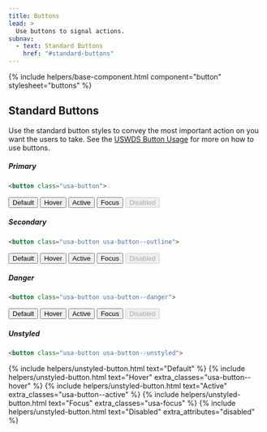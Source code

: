 ```yaml
---
title: Buttons
lead: >
  Use buttons to signal actions.
subnav:
  - text: Standard Buttons
    href: "#standard-buttons"
---
```


{% include helpers/base-component.html component="button" stylesheet="buttons" %}

## Standard Buttons

Use the standard button styles to convey the most important action on you want the users to take. See the [USWDS Button Usage](https://v2.designsystem.digital.gov/components/button/) for more on how to use buttons.

##### Primary

```html
<button class="usa-button">
```

<button class="usa-button">Default</button>
<button class="usa-button usa-button--hover">Hover</button>
<button class="usa-button usa-button--active">Active</button>
<button class="usa-button usa-focus">Focus</button>
<button class="usa-button" disabled>Disabled</button>

##### Secondary

```html
<button class="usa-button usa-button--outline">
```

<button class="usa-button usa-button--outline">Default</button>
<button class="usa-button usa-button--outline usa-button--hover">Hover</button>
<button class="usa-button usa-button--outline usa-button--active">Active</button>
<button class="usa-button usa-button--outline usa-focus">Focus</button>
<button class="usa-button usa-button--outline" disabled>Disabled</button>

##### Danger

```html
<button class="usa-button usa-button--danger">
```

<button class="usa-button usa-button--danger">Default</button>
<button class="usa-button usa-button--danger usa-button--hover">Hover</button>
<button class="usa-button usa-button--danger usa-button--active">Active</button>
<button class="usa-button usa-button--danger usa-focus">Focus</button>
<button class="usa-button usa-button--danger" disabled>Disabled</button>

##### Unstyled

```html
<button class="usa-button usa-button--unstyled">
```

<div>
  {% include helpers/unstyled-button.html text="Default" %}
  {% include helpers/unstyled-button.html text="Hover" extra_classes="usa-button--hover" %}
  {% include helpers/unstyled-button.html text="Active" extra_classes="usa-button--active" %}
  {% include helpers/unstyled-button.html text="Focus" extra_classes="usa-focus" %}
  {% include helpers/unstyled-button.html text="Disabled" extra_attributes="disabled" %}
</div>
